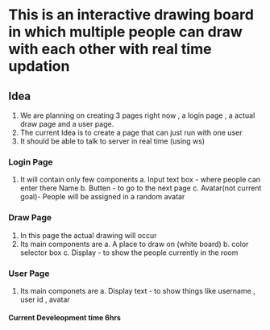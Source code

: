 # This is an interactive drawing board in which multiple people can draw with each other with real time updation 

## Idea 
1. We are planning on creating 3 pages right now , a login page , a actual draw page and a user page.
2. The current Idea is to create a page that can just run with one user 
3. It should be able to talk to server in real time (using ws)


### Login Page 
1. It will contain only few components 
    a. Input text box - where people can enter there Name 
    b. Butten - to go to the next page 
    c. Avatar(not current goal)- People will be assigned in a random avatar

### Draw Page 
1. In this page the actual drawing will occur 
2. Its main components are 
    a. A place to draw on (white board)
    b. color selector box 
    c. Display - to show the people currently in the room 

### User Page 
1. Its main componets are
    a. Display text - to show things like username , user id , avatar

#### Current Develeopment time 6hrs
